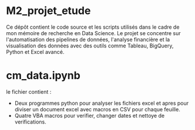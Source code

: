 # M2_projet_etude
Ce dépôt contient le code source et les scripts utilisés dans le cadre de mon mémoire de recherche en Data Science. Le projet se concentre sur l'automatisation des pipelines de données, l'analyse financière et la visualisation des données avec des outils comme Tableau, BigQuery, Python et Excel avancé.

# cm_data.ipynb
le fichier contient :
- Deux programmes python pour analyser les fichiers excel et apres pour diviser un document excel avec macros en CSV pour chaque feuille.
- Quatre VBA macros pour verifier, changer dates et nettoye de verifications.
